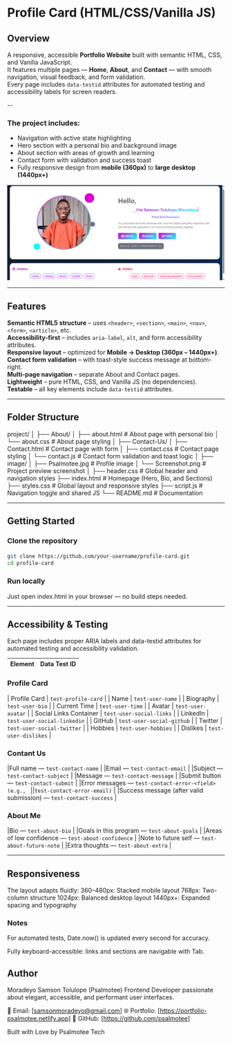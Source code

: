 # Profile Card (HTML/CSS/Vanilla JS)

## Overview

A responsive, accessible **Portfolio Website** built with semantic HTML, CSS, and Vanilla JavaScript.  
It features multiple pages — **Home**, **About**, and **Contact** — with smooth navigation, visual feedback, and form validation.  
Every page includes `data-testid` attributes for automated testing and accessibility labels for screen readers.

--

### The project includes:

- Navigation with active state highlighting  
- Hero section with a personal bio and background image  
- About section with areas of growth and learning  
- Contact form with validation and success toast  
- Fully responsive design from **mobile (360px)** to **large desktop (1440px+)**

![Portfolio Preview](image/Screenshot.png)

---

## Features

**Semantic HTML5 structure** – uses `<header>`, `<section>`, `<main>`, `<nav>`, `<form>`, `<article>`, etc.  
**Accessibility-first** – includes `aria-label`, `alt`, and form accessibility attributes.  
**Responsive layout** – optimized for **Mobile → Desktop (360px – 1440px+)**.  
**Contact form validation** – with toast-style success message at bottom-right.  
**Multi-page navigation** – separate About and Contact pages.  
**Lightweight** – pure HTML, CSS, and Vanilla JS (no dependencies).  
**Testable** – all key elements include `data-testid` attributes.
  

---

## Folder Structure
project/
│
├── About/
│ ├── about.html # About page with personal bio
│ └── about.css # About page styling
│
├── Contact-Us/
│ ├── Contact.html # Contact page with form
│ ├── contact.css # Contact page styling
│ └── contact.js # Contact form validation and toast logic
│
├── image/
│ ├── Psalmotee.jpg # Profile image
│ └── Screenshot.png # Project preview screenshot
│
├── header.css # Global header and navigation styles
├── index.html # Homepage (Hero, Bio, and Sections)
├── styles.css # Global layout and responsive styles
├── script.js # Navigation toggle and shared JS
└── README.md # Documentation


---

## Getting Started

### Clone the repository
```bash
git clone https://github.com/your-username/profile-card.git
cd profile-card
```

### Run locally

Just open index.html in your browser — no build steps needed.

---

## Accessibility & Testing

Each page includes proper ARIA labels and data-testid attributes for automated testing and accessibility validation.

| Element | Data Test ID |
|----------|---------------|

### Profile Card
| Profile Card | `test-profile-card` |
| Name | `test-user-name` |
| Biography | `test-user-bio` |
| Current Time | `test-user-time` |
| Avatar | `test-user-avatar` |
| Social Links Container | `test-user-social-links` |
| LinkedIn | `test-user-social-linkedin` |
| GitHub | `test-user-social-github` |
| Twitter | `test-user-social-twitter` |
| Hobbies | `test-user-hobbies` |
| Dislikes | `test-user-dislikes` |

### Contant Us
|Full name — `test-contact-name` |
|Email — `test-contact-email` |
|Subject — `test-contact-subject` |
|Message — `test-contact-message` |
|Submit button — `test-contact-submit` |
|Error messages — `test-contact-error-<field> (e.g., ` ||`test-contact-error-email)` |
|Success message (after valid submission) — `test-contact-success` |

### About Me
|Bio — `test-about-bio` |
|Goals in this program — `test-about-goals` |
|Areas of low confidence — `test-about-confidence` |
|Note to future self — `test-about-future-note` |
|Extra thoughts — `test-about-extra` |


---

## Responsiveness

The layout adapts fluidly:
360–480px: Stacked mobile layout
768px: Two-column structure
1024px: Balanced desktop layout
1440px+: Expanded spacing and typography

### Notes

For automated tests, Date.now() is updated every second for accuracy.

Fully keyboard-accessible: links and sections are navigable with Tab.

## Author

Moradeyo Samson Tolulope (Psalmotee)
Frontend Developer passionate about elegant, accessible, and performant user interfaces.

📧 Email: [samsonmoradeyo@gmail.com]
🌐 Portfolio: [https://portfolio-psalmotee.netlify.app]
🐙 GitHub: [https://github.com/psalmotee]

Built with Love by Psalmotee Tech
